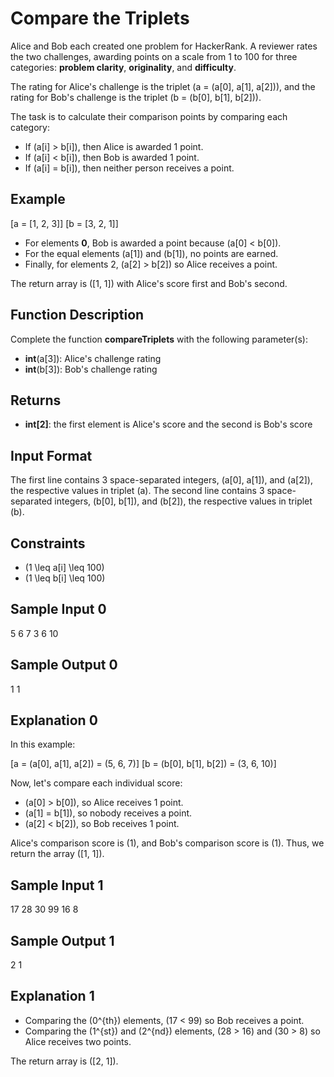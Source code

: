 # Compare the Triplets

Alice and Bob each created one problem for HackerRank. A reviewer rates the two challenges, awarding points on a scale from 1 to 100 for three categories: **problem clarity**, **originality**, and **difficulty**.

The rating for Alice's challenge is the triplet \(a = (a[0], a[1], a[2])\), and the rating for Bob's challenge is the triplet \(b = (b[0], b[1], b[2])\).

The task is to calculate their comparison points by comparing each category:

- If \(a[i] > b[i]\), then Alice is awarded 1 point.
- If \(a[i] < b[i]\), then Bob is awarded 1 point.
- If \(a[i] = b[i]\), then neither person receives a point.

## Example

\[a = [1, 2, 3]\]
\[b = [3, 2, 1]\]

- For elements **0**, Bob is awarded a point because \(a[0] < b[0]\).
- For the equal elements \(a[1]\) and \(b[1]\), no points are earned.
- Finally, for elements 2, \(a[2] > b[2]\) so Alice receives a point.

The return array is \([1, 1]\) with Alice's score first and Bob's second.

## Function Description

Complete the function **compareTriplets** with the following parameter(s):

- **int**\(a[3]\): Alice's challenge rating
- **int**\(b[3]\): Bob's challenge rating

## Returns

- **int[2]**: the first element is Alice's score and the second is Bob's score

## Input Format

The first line contains 3 space-separated integers, \(a[0], a[1]\), and \(a[2]\), the respective values in triplet \(a\). The second line contains 3 space-separated integers, \(b[0], b[1]\), and \(b[2]\), the respective values in triplet \(b\).

## Constraints

- \(1 \leq a[i] \leq 100\)
- \(1 \leq b[i] \leq 100\)

## Sample Input 0
5 6 7
3 6 10

## Sample Output 0
1 1

## Explanation 0

In this example:

\[a = (a[0], a[1], a[2]) = (5, 6, 7)\]
\[b = (b[0], b[1], b[2]) = (3, 6, 10)\]

Now, let's compare each individual score:

- \(a[0] > b[0]\), so Alice receives 1 point.
- \(a[1] = b[1]\), so nobody receives a point.
- \(a[2] < b[2]\), so Bob receives 1 point.

Alice's comparison score is \(1\), and Bob's comparison score is \(1\). Thus, we return the array \([1, 1]\).

## Sample Input 1
17 28 30
99 16 8

## Sample Output 1
2 1

## Explanation 1

- Comparing the \(0^{th}\) elements, \(17 < 99\) so Bob receives a point.
- Comparing the \(1^{st}\) and \(2^{nd}\) elements, \(28 > 16\) and \(30 > 8\) so Alice receives two points.

The return array is \([2, 1]\).